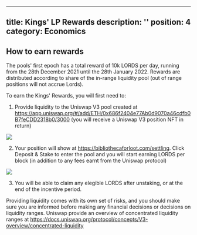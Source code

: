  ---
title: Kings' LP Rewards
description: ''
position: 4
category: Economics
---
 
## How to earn rewards 

The pools' first epoch has a total reward of 10k LORDS per day, running from the 28th December 2021 until the 28th January 2022. 
Rewards are distributed according to share of the in-range liquidity pool (out of range positions will not accrue Lords).

To earn the Kings' Rewards, you will first need to:
1. Provide liquidity to the Uniswap V3 pool created at https://app.uniswap.org/#/add/ETH/0x686f2404e77Ab0d9070a46cdfb0B7feCDD2318b0/3000 (you will receive a Uniswap V3 position NFT in return)
<img class="w-full" src="/uniswap-lp.png">

2. Your position will show at https://bibliothecaforloot.com/settling. Click Deposit & Stake to enter the pool and you will start earning LORDS per block (in addition to any fees earnt from the Uniswap protocol)
<img class="w-full" src="/kings-rewards.png">

3. You will be able to claim any elegible LORDS after unstaking, or at the end of the incentive period.

Providing liquidity comes with its own set of risks, and you should make sure you are informed before making any financial decisions or decisions on liquidity ranges.
Uniswap provide an overview of concentrated liquidity ranges at https://docs.uniswap.org/protocol/concepts/V3-overview/concentrated-liquidity
